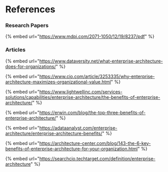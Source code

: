 # References

### Research Papers

{% embed url="https://www.mdpi.com/2071-1050/12/19/8237/pdf" %}

### Articles

{% embed url="https://www.dataversity.net/what-enterprise-architecture-does-for-organizations/" %}

{% embed url="https://www.cio.com/article/3253335/why-enterprise-architecture-maximizes-organizational-value.html" %}

{% embed url="https://www.lightwellinc.com/services-solutions/capabilities/enterprise-architecture/the-benefits-of-enterprise-architecture/" %}

{% embed url="https://erwin.com/blog/the-top-three-benefits-of-enterprise-architecture/" %}

{% embed url="https://adataanalyst.com/enterprise-architecture/enterprise-architecture-benefits/" %}

{% embed url="https://architecture-center.com/blog/143-the-6-key-benefits-of-enterprise-architecture-for-your-organization.html" %}

{% embed url="https://searchcio.techtarget.com/definition/enterprise-architecture" %}



